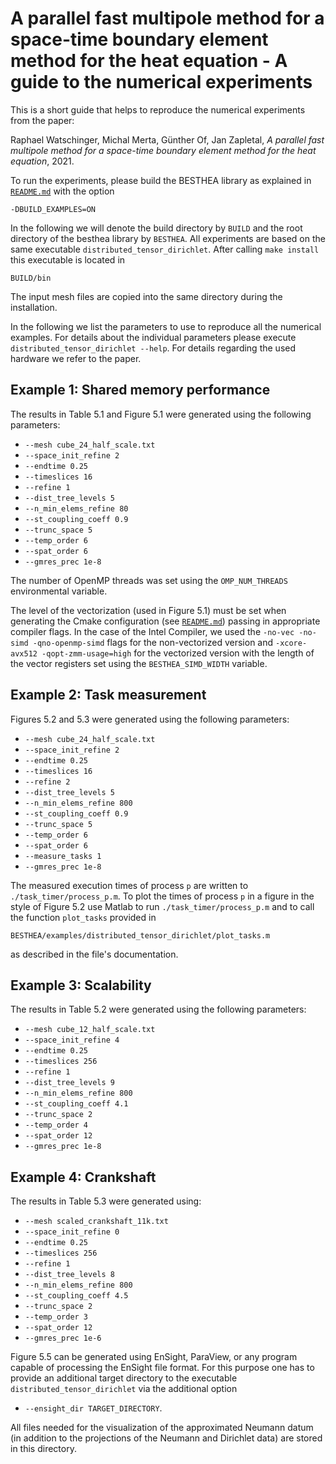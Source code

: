 
A parallel fast multipole method for a space-time boundary element method for the heat equation - A guide to the numerical experiments
======================================================================================

This is a short guide that helps to reproduce the numerical experiments from the paper:

Raphael Watschinger, Michal Merta, Günther Of, Jan Zapletal, *A parallel fast multipole method for a space-time boundary element method for the heat equation*, 2021.

To run the experiments, please build the BESTHEA library as explained in [`README.md`](../../README.md) with the option
```
-DBUILD_EXAMPLES=ON
```
In the following we will denote the build directory by `BUILD` and the root directory of the besthea library by `BESTHEA`. All experiments are based on the same executable `distributed_tensor_dirichlet`.
After calling `make install` this executable is located in
```
BUILD/bin
```
The input mesh files are copied into the same directory during the installation.

In the following we list the parameters to use to reproduce all the numerical examples. For details about the individual parameters please execute `distributed_tensor_dirichlet --help`. For details regarding the used hardware we refer to the paper.

## Example 1: Shared memory performance

The results in Table 5.1 and Figure 5.1 were generated using the following parameters:

* `--mesh cube_24_half_scale.txt`
* `--space_init_refine 2`
* `--endtime 0.25` 
* `--timeslices 16`
* `--refine 1`
* `--dist_tree_levels 5`
* `--n_min_elems_refine 80`
* `--st_coupling_coeff 0.9`
* `--trunc_space 5`
* `--temp_order 6`
* `--spat_order 6`
* `--gmres_prec 1e-8`

The number of OpenMP threads was set using the `OMP_NUM_THREADS` environmental variable. 

The level of the vectorization (used in Figure 5.1) must be set when generating the Cmake configuration (see [`README.md`](../../README.md)) passing in appropriate compiler flags. In the case of the Intel Compiler, we used the `-no-vec -no-simd -qno-openmp-simd` flags for the non-vectorized version and `-xcore-avx512 -qopt-zmm-usage=high` for the vectorized version with the length of the vector registers set using the `BESTHEA_SIMD_WIDTH` variable.

## Example 2: Task measurement

Figures 5.2 and 5.3 were generated using the following parameters:

* `--mesh cube_24_half_scale.txt`
* `--space_init_refine 2`
* `--endtime 0.25` 
* `--timeslices 16`
* `--refine 2`
* `--dist_tree_levels 5`
* `--n_min_elems_refine 800`
* `--st_coupling_coeff 0.9`
* `--trunc_space 5`
* `--temp_order 6`
* `--spat_order 6`
* `--measure_tasks 1`
* `--gmres_prec 1e-8`

The measured execution times of process `p` are written to `./task_timer/process_p.m`. To plot the times of process `p` in a figure in the style of Figure 5.2 use Matlab to run `./task_timer/process_p.m` and to call the function `plot_tasks` provided in 
```
BESTHEA/examples/distributed_tensor_dirichlet/plot_tasks.m
```
as described in the file's documentation.

## Example 3: Scalability

The results in Table 5.2 were generated using the following parameters:

* `--mesh cube_12_half_scale.txt`
* `--space_init_refine 4`
* `--endtime 0.25` 
* `--timeslices 256`
* `--refine 1`
* `--dist_tree_levels 9`
* `--n_min_elems_refine 800`
* `--st_coupling_coeff 4.1`
* `--trunc_space 2`
* `--temp_order 4`
* `--spat_order 12`
* `--gmres_prec 1e-8`

## Example 4: Crankshaft

The results in Table 5.3 were generated using:

* `--mesh scaled_crankshaft_11k.txt`
* `--space_init_refine 0`
* `--endtime 0.25` 
* `--timeslices 256`
* `--refine 1`
* `--dist_tree_levels 8`
* `--n_min_elems_refine 800`
* `--st_coupling_coeff 4.5`
* `--trunc_space 2`
* `--temp_order 3`
* `--spat_order 12`
* `--gmres_prec 1e-6`

Figure 5.5 can be generated using EnSight, ParaView, or any program capable of processing the EnSight file format. For this purpose one has to provide an additional target directory to the executable `distributed_tensor_dirichlet` via the additional option

* `--ensight_dir TARGET_DIRECTORY`.

All files needed for the visualization of the approximated Neumann datum (in addition to the projections of the Neumann and Dirichlet data) are stored in this directory.
